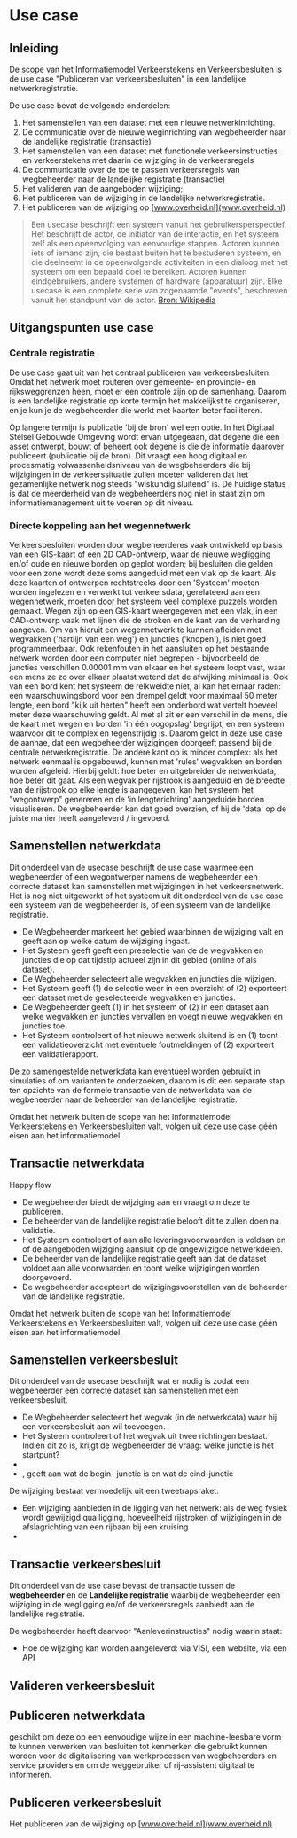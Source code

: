 # Use case


## Inleiding

De scope van het Informatiemodel Verkeerstekens en Verkeersbesluiten is de use case "Publiceren van verkeersbesluiten" in een landelijke netwerkregistratie.

De use case bevat de volgende onderdelen:

1. Het samenstellen van een dataset met een nieuwe netwerkinrichting.
2. De communicatie over de nieuwe weginrichting van wegbeheerder naar de landelijke registratie (transactie)
3. Het samenstellen van een dataset met functionele verkeersinstructies en verkeerstekens met daarin de wijziging in de verkeersregels
4. De communicatie over de toe te passen verkeersregels van wegbeheerder naar de landelijke registratie (transactie)
5. Het valideren van de aangeboden wijziging;
6. Het publiceren van de wijziging in de landelijke netwerkregistratie. 
7. Het publiceren van de wijziging op [www.overheid.nl](www.overheid.nl) 

> Een usecase beschrijft een systeem vanuit het gebruikersperspectief. Het beschrijft de actor, de initiator van de interactie, en het systeem zelf als een opeenvolging van eenvoudige stappen. Actoren kunnen iets of iemand zijn, die bestaat buiten het te bestuderen systeem, en die deelneemt in de opeenvolgende activiteiten in een dialoog met het systeem om een bepaald doel te bereiken. Actoren kunnen eindgebruikers, andere systemen of hardware (apparatuur) zijn. Elke usecase is een complete serie van zogenaamde "events", beschreven vanuit het standpunt van de actor. [Bron: Wikipedia](https://nl.wikipedia.org/wiki/Usecase)

## Uitgangspunten use case

### Centrale registratie
De use case gaat uit van het centraal publiceren van verkeersbesluiten. Omdat het netwerk moet routeren over gemeente- en provincie- en rijksweggrenzen heen, moet er een controle zijn op de samenhang. Daarom is een landelijke registratie op korte termijn het makkelijkst te organiseren, en je kun je de wegbeheerder die werkt met kaarten beter faciliteren. 

Op langere termijn is publicatie 'bij de bron' wel een optie. In het Digitaal Stelsel Gebouwde Omgeving wordt ervan uitgegeaan, dat degene die een asset ontwerpt, bouwt of beheert ook degene is die de informatie daarover publiceert (publicatie bij de bron). Dit vraagt een hoog digitaal en procesmatig volwassenheidsniveau van de wegbeheerders die bij wijzigingen in de verkeerssituatie zullen moeten valideren dat het gezamenlijke netwerk nog steeds "wiskundig sluitend" is. De huidige status is dat de meerderheid van de wegbeheerders nog niet in staat zijn om informatiemanagement uit te voeren op dit niveau.

### Directe koppeling aan het wegennetwerk
Verkeersbesluiten worden door wegbeheerderes vaak ontwikkeld op basis van een GIS-kaart of een 2D CAD-ontwerp, waar de nieuwe wegligging en/of oude en nieuwe borden op geplot worden; bij besluiten die gelden voor een zone wordt deze soms aangeduid met een vlak op de kaart. Als deze kaarten of ontwerpen rechtstreeks door een 'Systeem' moeten worden ingelezen en verwerkt tot verkeersdata, gerelateerd aan een wegennetwerk, moeten door het systeem veel complexe puzzels worden gemaakt. Wegen zijn op een GIS-kaart weergegeven met een vlak, in een CAD-ontwerp vaak met lijnen die de stroken en de kant van de verharding aangeven. Om van hieruit een wegennetwerk te kunnen afleiden met wegvakken ('hartlijn van een weg') en juncties ('knopen'), is niet goed programmeerbaar. Ook rekenfouten in het aansluiten op het bestaande netwerk worden door een computer niet begrepen - bijvoorbeeld de juncties verschillen 0.00001 mm van elkaar en het systeem loopt vast, waar een mens ze zo over elkaar plaatst wetend dat de afwijking minimaal is.
Ook van een bord kent het systeem de reikweidte niet, al kan het ernaar raden: een waarschuwingsbord voor een drempel geldt voor maximaal 50 meter lengte, een bord "kijk uit herten" heeft een onderbord wat vertelt hoeveel meter deze waarschuwing geldt. Al met al zit er een verschil in de mens, die de kaart met wegen en borden 'in één oogopslag' begrijpt, en een systeem waarvoor dit te complex en tegenstrijdig is. Daarom geldt in deze use case de aannae, dat een wegbeheerder wijzigingen doorgeeft passend bij de centrale netwerkregistratie. 
De andere kant op is minder complex: als het netwerk eenmaal is opgebouwd, kunnen met 'rules' wegvakken en borden worden afgeleid. Hierbij geldt: hoe beter en uitgebreider de netwerkdata, hoe beter dit gaat. Als een wegvak per rijstrook is aangeduid en de breedte van de rijstrook op elke lengte is aangegeven, kan het systeem het "wegontwerp" genereren en de 'in lengterichting' aangeduide borden visualiseren. De wegbeheerder kan dat goed overzien, of hij de 'data' op de juiste manier heeft aangeleverd / ingevoerd.  

## Samenstellen netwerkdata
Dit onderdeel van de usecase beschrijft de use case waarmee een wegbeheerder of een wegontwerper namens de wegbeheerder een correcte dataset kan samenstellen met wijzigingen in het verkeersnetwerk. Het is nog niet uitgewerkt of het systeem uit dit onderdeel van de use case een systeem van de wegbeheerder is, of een systeem van de landelijke registratie.

* De Wegbeheerder markeert het gebied waarbinnen de wijziging valt en geeft aan op welke datum de wijziging ingaat.
* Het Systeem geeft geeft een preselectie van de de wegvakken en juncties die op dat tijdstip actueel zijn in dit gebied (online of als dataset).
* De Wegbeheerder selecteert alle wegvakken en juncties die wijzigen.
* Het Systeem geeft (1) de selectie weer in een overzicht of (2) exporteert een dataset met de geselecteerde wegvakken en juncties.
* De Wegbeheerder geeft (1) in het systeem of (2) in een dataset aan welke wegvakken en juncties vervallen en voegt nieuwe wegvakken en juncties toe. 
* Het Systeem controleert of het nieuwe netwerk sluitend is en (1) toont een validatieoverzicht met eventuele foutmeldingen of (2) exporteert een validatierapport.

De zo samengestelde netwerkdata kan eventueel worden gebruikt in simulaties of om varianten te onderzoeken, daarom is dit een separate stap ten opzichte van de formele transactie van de netwerkdata van de wegbeheerder naar de beheerder van de landelijke registratie.

Omdat het netwerk buiten de scope van het Informatiemodel Verkeerstekens en Verkeersbesluiten valt, volgen uit deze use case géén eisen aan het informatiemodel.

## Transactie netwerkdata 
Happy flow 
* De wegbeheerder biedt de wijziging aan en vraagt om deze te publiceren. 
* De beheerder van de landelijke registratie belooft dit te zullen doen na validatie.
* Het Systeem controleert of aan alle leveringsvoorwaarden is voldaan en of de aangeboden wijziging aansluit op de ongewijzigde netwerkdelen.
* De beheerder van de landelijke registratie geeft aan dat de dataset voldoet aan alle voorwaarden en toont welke wijzigingen worden doorgevoerd.
* De wegbeheerder accepteert de wijzigingsvoorstellen van de beheerder van de landelijke registratie.

Omdat het netwerk buiten de scope van het Informatiemodel Verkeerstekens en Verkeersbesluiten valt, volgen uit deze use case géén eisen aan het informatiemodel.

## Samenstellen verkeersbesluit
Dit onderdeel van de usecase beschrijft wat er nodig is zodat een wegbeheerder een correcte dataset kan samenstellen met een verkeersbesluit. 

- De Wegbeheerder selecteert het wegvak (in de netwerkdata) waar hij een verkeersbesluit aan wil toevoegen.
- Het Systeem controleert of het wegvak uit twee richtingen bestaat. Indien dit zo is, krijgt de wegbeheerder de vraag: welke junctie is het startpunt?
- 
- , geeft aan wat de begin- junctie is en wat de eind-junctie

De wijziging bestaat vermoedelijk uit een tweetrapsraket: 
- Een wijziging aanbieden in de ligging van het netwerk: als de weg fysiek wordt gewijzigd qua ligging, hoeveelheid rijstroken of wijzigingen in de afslagrichting van een rijbaan bij een kruising
- 

## Transactie verkeersbesluit
Dit onderdeel van de use case bevast de transactie tussen de **wegbeheerder** en de **Landelijke registratie** waarbij de wegbeheerder een wijziging in de wegligging en/of de verkeersregels aanbiedt aan de landelijke registratie. 

De wegbeheerder heeft daarvoor "Aanleverinstructies" nodig waarin staat:
- Hoe de wijziging kan worden aangeleverd: via VISI, een website, via een API


## Valideren verkeersbesluit


## Publiceren netwerkdata
 geschikt om deze op een eenvoudige wijze in een machine-leesbare vorm te kunnen verwerken van besluiten tot kenmerken die gebruikt kunnen worden voor de digitalisering van werkprocessen van wegbeheerders en service providers en om de weggebruiker of rij-assistent digitaal te informeren.

## Publiceren verkeersbesluit
Het publiceren van de wijziging op [www.overheid.nl](www.overheid.nl) 






